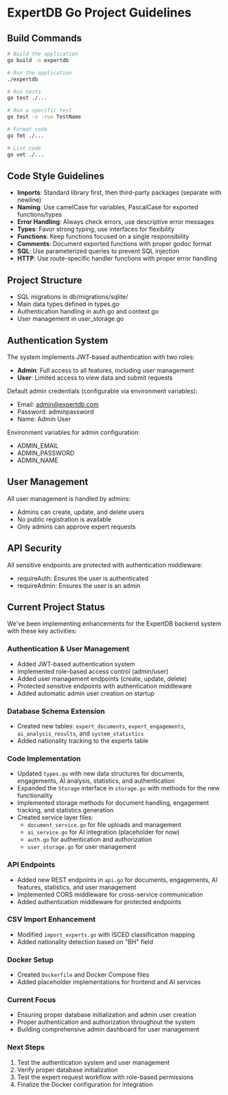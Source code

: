 # ExpertDB Go Project Guidelines

## Build Commands
```bash
# Build the application
go build -o expertdb

# Run the application
./expertdb

# Run tests
go test ./...

# Run a specific test
go test -v -run TestName

# Format code
go fmt ./...

# Lint code
go vet ./...
```

## Code Style Guidelines
- **Imports**: Standard library first, then third-party packages (separate with newline)
- **Naming**: Use camelCase for variables, PascalCase for exported functions/types
- **Error Handling**: Always check errors, use descriptive error messages
- **Types**: Favor strong typing, use interfaces for flexibility
- **Functions**: Keep functions focused on a single responsibility
- **Comments**: Document exported functions with proper godoc format
- **SQL**: Use parameterized queries to prevent SQL injection
- **HTTP**: Use route-specific handler functions with proper error handling

## Project Structure
- SQL migrations in db/migrations/sqlite/
- Main data types defined in types.go
- Authentication handling in auth.go and context.go
- User management in user_storage.go

## Authentication System
The system implements JWT-based authentication with two roles:
- **Admin**: Full access to all features, including user management
- **User**: Limited access to view data and submit requests

Default admin credentials (configurable via environment variables):
- Email: admin@expertdb.com
- Password: adminpassword
- Name: Admin User

Environment variables for admin configuration:
- ADMIN_EMAIL
- ADMIN_PASSWORD
- ADMIN_NAME

## User Management
All user management is handled by admins:
- Admins can create, update, and delete users
- No public registration is available
- Only admins can approve expert requests

## API Security
All sensitive endpoints are protected with authentication middleware:
- requireAuth: Ensures the user is authenticated
- requireAdmin: Ensures the user is an admin

## Current Project Status
We've been implementing enhancements for the ExpertDB backend system with these key activities:

### Authentication & User Management
- Added JWT-based authentication system
- Implemented role-based access control (admin/user)
- Added user management endpoints (create, update, delete)
- Protected sensitive endpoints with authentication middleware
- Added automatic admin user creation on startup

### Database Schema Extension
- Created new tables: `expert_documents`, `expert_engagements`, `ai_analysis_results`, and `system_statistics`
- Added nationality tracking to the experts table

### Code Implementation
- Updated `types.go` with new data structures for documents, engagements, AI analysis, statistics, and authentication
- Expanded the `Storage` interface in `storage.go` with methods for the new functionality
- Implemented storage methods for document handling, engagement tracking, and statistics generation
- Created service layer files:
  - `document_service.go` for file uploads and management
  - `ai_service.go` for AI integration (placeholder for now)
  - `auth.go` for authentication and authorization
  - `user_storage.go` for user management

### API Endpoints
- Added new REST endpoints in `api.go` for documents, engagements, AI features, statistics, and user management
- Implemented CORS middleware for cross-service communication
- Added authentication middleware for protected endpoints

### CSV Import Enhancement
- Modified `import_experts.go` with ISCED classification mapping
- Added nationality detection based on "BH" field

### Docker Setup
- Created `Dockerfile` and Docker Compose files
- Added placeholder implementations for frontend and AI services

### Current Focus
- Ensuring proper database initialization and admin user creation
- Proper authentication and authorization throughout the system
- Building comprehensive admin dashboard for user management

### Next Steps
1. Test the authentication system and user management
2. Verify proper database initialization
3. Test the expert request workflow with role-based permissions
4. Finalize the Docker configuration for integration
